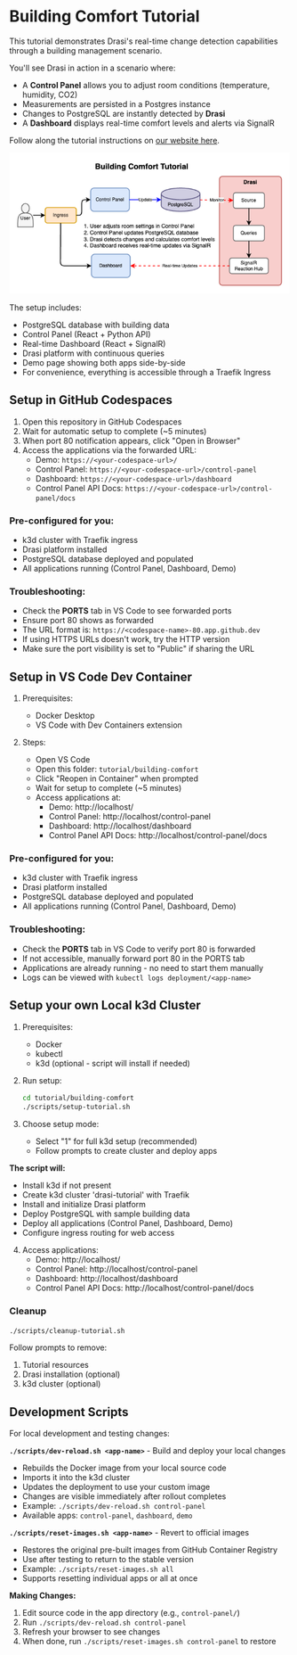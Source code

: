 # Building Comfort Tutorial

This tutorial demonstrates Drasi's real-time change detection capabilities through a building management scenario.

You'll see Drasi in action in a scenario where:
- A **Control Panel** allows you to adjust room conditions (temperature, humidity, CO2)
- Measurements are persisted in a Postgres instance
- Changes to PostgreSQL are instantly detected by **Drasi**
- A **Dashboard** displays real-time comfort levels and alerts via SignalR

Follow along the tutorial instructions on [our website here](https://drasi.io/tutorials/building-comfort/).

![Architecture of setup including a control panel for room sensors. Measurements stored in PostgreSQL database, and a realtime dashboard built using Drasi.](images/building-comfort-architecture.png "Building Comfort Tutorial Setup")

The setup includes:
- PostgreSQL database with building data
- Control Panel (React + Python API)
- Real-time Dashboard (React + SignalR)
- Drasi platform with continuous queries
- Demo page showing both apps side-by-side
- For convenience, everything is accessible through a Traefik Ingress

## Setup in GitHub Codespaces

1. Open this repository in GitHub Codespaces
2. Wait for automatic setup to complete (~5 minutes)
3. When port 80 notification appears, click "Open in Browser"
4. Access the applications via the forwarded URL:
   - Demo: `https://<your-codespace-url>/`
   - Control Panel: `https://<your-codespace-url>/control-panel`
   - Dashboard: `https://<your-codespace-url>/dashboard`
   - Control Panel API Docs: `https://<your-codespace-url>/control-panel/docs`

### Pre-configured for you:
- k3d cluster with Traefik ingress
- Drasi platform installed
- PostgreSQL database deployed and populated
- All applications running (Control Panel, Dashboard, Demo)

### Troubleshooting:
- Check the **PORTS** tab in VS Code to see forwarded ports
- Ensure port 80 shows as forwarded
- The URL format is: `https://<codespace-name>-80.app.github.dev`
- If using HTTPS URLs doesn't work, try the HTTP version
- Make sure the port visibility is set to "Public" if sharing the URL

## Setup in VS Code Dev Container

1. Prerequisites:
   - Docker Desktop
   - VS Code with Dev Containers extension

2. Steps:
   - Open VS Code
   - Open this folder: `tutorial/building-comfort`
   - Click "Reopen in Container" when prompted
   - Wait for setup to complete (~5 minutes)
   - Access applications at:
     - Demo: http://localhost/
     - Control Panel: http://localhost/control-panel
     - Dashboard: http://localhost/dashboard
     - Control Panel API Docs: http://localhost/control-panel/docs

### Pre-configured for you:
- k3d cluster with Traefik ingress
- Drasi platform installed
- PostgreSQL database deployed and populated
- All applications running (Control Panel, Dashboard, Demo)

### Troubleshooting:
- Check the **PORTS** tab in VS Code to verify port 80 is forwarded
- If not accessible, manually forward port 80 in the PORTS tab
- Applications are already running - no need to start them manually
- Logs can be viewed with `kubectl logs deployment/<app-name>`

## Setup your own Local k3d Cluster

1. Prerequisites:
   - Docker
   - kubectl
   - k3d (optional - script will install if needed)

2. Run setup:
   ```bash
   cd tutorial/building-comfort
   ./scripts/setup-tutorial.sh
   ```

3. Choose setup mode:
   - Select "1" for full k3d setup (recommended)
   - Follow prompts to create cluster and deploy apps

**The script will:**
- Install k3d if not present
- Create k3d cluster 'drasi-tutorial' with Traefik
- Install and initialize Drasi platform
- Deploy PostgreSQL with sample building data
- Deploy all applications (Control Panel, Dashboard, Demo)
- Configure ingress routing for web access

4. Access applications:
   - Demo: http://localhost/
   - Control Panel: http://localhost/control-panel
   - Dashboard: http://localhost/dashboard
   - Control Panel API Docs: http://localhost/control-panel/docs

### Cleanup

```bash
./scripts/cleanup-tutorial.sh
```

Follow prompts to remove:
1. Tutorial resources
2. Drasi installation (optional)
3. k3d cluster (optional)

## Development Scripts

For local development and testing changes:

**`./scripts/dev-reload.sh <app-name>`** - Build and deploy your local changes
- Rebuilds the Docker image from your local source code
- Imports it into the k3d cluster
- Updates the deployment to use your custom image
- Changes are visible immediately after rollout completes
- Example: `./scripts/dev-reload.sh control-panel`
- Available apps: `control-panel`, `dashboard`, `demo`

**`./scripts/reset-images.sh <app-name>`** - Revert to official images
- Restores the original pre-built images from GitHub Container Registry
- Use after testing to return to the stable version
- Example: `./scripts/reset-images.sh all`
- Supports resetting individual apps or all at once

**Making Changes:**
1. Edit source code in the app directory (e.g., `control-panel/`)
2. Run `./scripts/dev-reload.sh control-panel`
3. Refresh your browser to see changes
4. When done, run `./scripts/reset-images.sh control-panel` to restore
